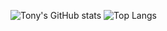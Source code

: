 ![Tony's GitHub stats](https://github-readme-stats.vercel.app/api?username=tonytrinh19&hide=issues&show_icons=true&theme=onedark)
![Top Langs](https://github-readme-stats.vercel.app/api/top-langs/?username=tonytrinh19&layout=compact)

<!--
**tonytrinh19/tonytrinh19** is a ✨ _special_ ✨ repository because its `README.md` (this file) appears on your GitHub profile.

Here are some ideas to get you started:

- 🔭 I’m currently working on ...
- 🌱 I’m currently learning ...
- 👯 I’m looking to collaborate on ...
- 🤔 I’m looking for help with ...
- 💬 Ask me about ...
- 📫 How to reach me: ...
- 😄 Pronouns: ...
- ⚡ Fun fact: ...
-->
